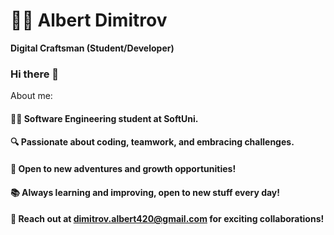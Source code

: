 # 👨‍💻 Albert Dimitrov

**Digital Craftsman (Student/Developer)**

### Hi there 👋

About me:

#### 👨‍💻 Software Engineering student at SoftUni.
#### 🔍 Passionate about coding, teamwork, and embracing challenges. 
#### 🚀 Open to new adventures and growth opportunities! 
#### 📚 Always learning and improving, open to new stuff every day!
#### 📧 Reach out at dimitrov.albert420@gmail.com for exciting collaborations! 
